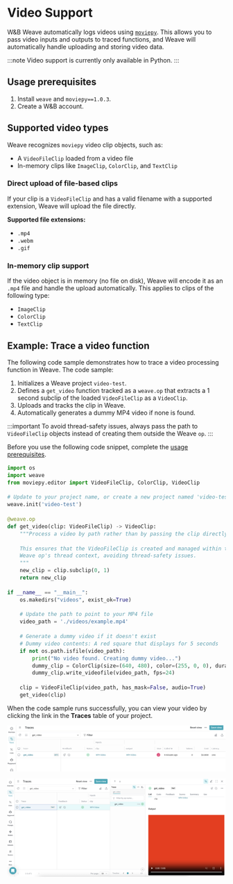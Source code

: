 # Video Support

W&B Weave automatically logs videos using [`moviepy`](https://zulko.github.io/moviepy/). This allows you to pass video inputs and outputs to traced functions, and Weave will automatically handle uploading and storing video data.

:::note
Video support is currently only available in Python.
:::

## Usage prerequisites

1. Install `weave` and `moviepy==1.0.3`.
2. Create a W&B account.

## Supported video types

Weave recognizes `moviepy` video clip objects, such as:

- A `VideoFileClip` loaded from a video file
- In-memory clips like `ImageClip`, `ColorClip`, and `TextClip`

### Direct upload of file-based clips

If your clip is a `VideoFileClip` and has a valid filename with a supported extension, Weave will upload the file directly.

**Supported file extensions:**

- `.mp4`
- `.webm`
- `.gif`

### In-memory clip support

If the video object is in memory (no file on disk), Weave will encode it as an `.mp4` file and handle the upload automatically. This applies to clips of the following type:

- `ImageClip`
- `ColorClip`
- `TextClip`

## Example: Trace a video function

The following code sample demonstrates how to trace a video processing function in Weave. The code sample:

1. Initializes a Weave project `video-test`.
2. Defines a `get_video` function tracked as a `weave.op` that extracts a 1 second subclip of the loaded `VideoFileClip` as a `VideoClip`.
3. Uploads and tracks the clip in Weave.
4. Automatically generates a dummy MP4 video if none is found.

:::important
To avoid thread-safety issues, always pass the path to `VideoFileClip` objects instead of creating them outside the Weave `op`.
:::

Before you use the following code snippet, complete the [usage prerequisites](#usage-prerequisites).

```python
import os
import weave
from moviepy.editor import VideoFileClip, ColorClip, VideoClip

# Update to your project name, or create a new project named 'video-test'
weave.init('video-test')

@weave.op
def get_video(clip: VideoFileClip) -> VideoClip:
    """Process a video by path rather than by passing the clip directly.

    This ensures that the VideoFileClip is created and managed within the
    Weave op's thread context, avoiding thread-safety issues.
    """
    new_clip = clip.subclip(0, 1)
    return new_clip

if __name__ == "__main__":
    os.makedirs("videos", exist_ok=True)

    # Update the path to point to your MP4 file
    video_path = './videos/example.mp4'

    # Generate a dummy video if it doesn't exist
    # Dummy video contents: A red square that displays for 5 seconds
    if not os.path.isfile(video_path):
        print("No video found. Creating dummy video...")
        dummy_clip = ColorClip(size=(640, 480), color=(255, 0, 0), duration=5)
        dummy_clip.write_videofile(video_path, fps=24)

    clip = VideoFileClip(video_path, has_mask=False, audio=True)
    get_video(clip) 
```

When the code sample runs successfully, you can view your video by clicking the link in the **Traces** table of your project.

![A trace of a video processing function in the Traces table.](imgs/video-trace.png)

![An MP4 video uploaded to Weave, viewed in the Traces popout.](imgs/video-trace-popout.png)
